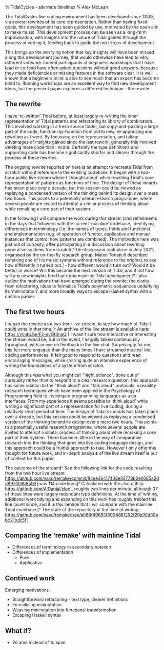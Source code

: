 % TidalCycles - alternate timelines
% Alex McLean

The TidalCycles live coding environment has been developed since 2009, via several rewrites of its core representation. Rather than having fixed goals, this development has been guided by use, motivated by the open aim to make music. This development process can be seen as a long-form improvisation, with insights into the nature of Tidal gained through the process of writing it, feeding back to guide the next steps of development. 

This brings up the worrying notion that key insights will have been missed along this development journey, that would otherwise have lead to very different software. Indeed participants at beginners workshops that I have lead or co-lead have often asked questions without good answers, because they made deficiencies or missing features in the software clear. It is well known that a beginners mind is able to see much that an expert has become blind to. Running workshops are an excellent way to find new development ideas, but the present paper explores a different technique - the rewrite.

## The rewrite

I have 're-written' Tidal before, at least largely re-writing the inner representation of Tidal patterns and refactoring its library of combinators. This involved working in a fresh source folder, but copy-and-pasting a large part of the code, function-by-function from old to new, re-appraising and rewriting as I went. By focussing on the representation, and taking advantages of insights gained since the last rework, generally this involved deleting more code than I wrote. Certainly the type definitions and supporting code has become significantly shorter and clearer through the process of these rewrites.

The ongoing rewrite reported on here is an attempt to recreate Tidal from scratch without reference to the existing codebase. It began with a two-hour public live stream where I ‘thought aloud’ while rewriting Tidal's core representation of patterns as functions of time. The design of these innards has taken place over a decade, but this session could be viewed as replaying a condensed version of the thinking behind its design over a mere two hours. This points to a potentially useful research programme, where several people are invited to attempt a similar process of thinking aloud while remaking a core part of their system.

In the following I will compare the work during this stream (and refinements in the days that followed) with the current ‘mainline’ codebase, identifying differences in terminology (i.e. the names of types, fields and functions) and implementation (e.g. of operation of functor, applicative and monad instances that control how patterns are combined). The motivation here was just out of curiosity, after participating in a discussion about rewriting generative systems from scratch[^The discussion took place in July 2021, organised by the on-the-fly research group. Mateo Tonatiuh described remaking one of his music systems without reference to the original, to see how differently it turned out.] - how different would it turn out? Would it be better or worse? Will this become the next version of Tidal, and if not how will any new insights feed back into mainline Tidal development? I also outline the motivations that have emerged during the rewrite; the clarity from refactoring, ideas to formalise Tidal’s polymetric sequences underlying its ‘mininotation’, and more broadly ways to escape Haskell syntax with a custom parser. 

## The first two hours

I began the rewrite as a two-hour live stream, to see how much of Tidal I could write in that time.[^ An archive of the live stream is available here: https://youtu.be/F2-evGtBnqQ ] I wasn't sure how interactive or interesting the stream would be, but in the event, I happily talked continuously throughout, with an eye on feedback in the live chat. Surprisingly for me, this felt more engaged than the many times I have streamed musical live coding performances. It felt good to respond to questions and read encouraging messages, while sharing quite an intensive experience of writing the foundations of a system from scratch.

Although this was what you might call "night science", done out of curiousity rather than to respond to a clear research question, this approach has some relation to the "think aloud" and "talk aloud" protocols, useability research techniques which have been applied in the Psychology of Programming field to investigate programming languages as user interfaces. From my experience it seems possible to 'think aloud' while writing a significant part of a representation for live coding, during a relatively short period of time. The design of Tidal's innards has  taken place over a decade, but this session could be viewed as replaying a condensed version of the thinking behind its design over a mere two hours.  This points to a potentially useful research programme, where several people are invited to attempt a similar process of thinking aloud while remaking a core part of their system. There has been little in the way of comparative research into the thinking that goes into live coding language design, and this approach could be a fruitful approach to take. However I only offer this thought for future work, and in-depth analysis of the live stream itself is out of context for this paper.

The outcome of the stream[^ See the following link for the code resulting from the two hour live stream: https://github.com/yaxu/remake/commit/8cee36417438e82778b2e0085a2dd897609b8593] was 114 code lines[^ Calculated with the *cloc* utitlity: https://github.com/AlDanial/cloc], roughly two lines per minute, although 37 of these lines were largely redundant type definitions.  At the time of writing, additional work tidying and expanding on this work has roughly trebled this line count since, and it is this version that I will compare with the mainline Tidal codebase.[^ The state of the repository at the time of writing: https://github.com/yaxu/remake/tree/a088f49683f3034881292f20a90d39abc21bdc5f]

## Comparing the 'remake' with mainline Tidal


* Differences of terminology in secondary notation
* Differences of implementation
  * Pure
  * Applicative

## Continued work

Emerging motivations
* Straightforward refactoring - text type, clearer definitions
* Formalising mininotation
* Weaving mininotation into functional transformation
* Escaping Haskell syntax

## What if?

* 2d area instead of 1d span
